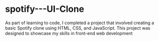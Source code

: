 # spotify---UI-Clone
As part of learning to code, I completed a project that involved creating a basic Spotify clone using HTML, CSS, and JavaScript. This project was designed to showcase my skills in front-end web development
